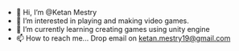 - 👋 Hi, I’m @Ketan Mestry
- 👀 I’m interested in playing and making video games.
- 🌱 I’m currently learning creating games using unity engine
- 📫 How to reach me... Drop email on ketan.mestry19@gmail.com 

<!---
KetanMestry19/KetanMestry19 is a ✨ special ✨ repository because its `README.md` (this file) appears on your GitHub profile.
You can click the Preview link to take a look at your changes.
--->
